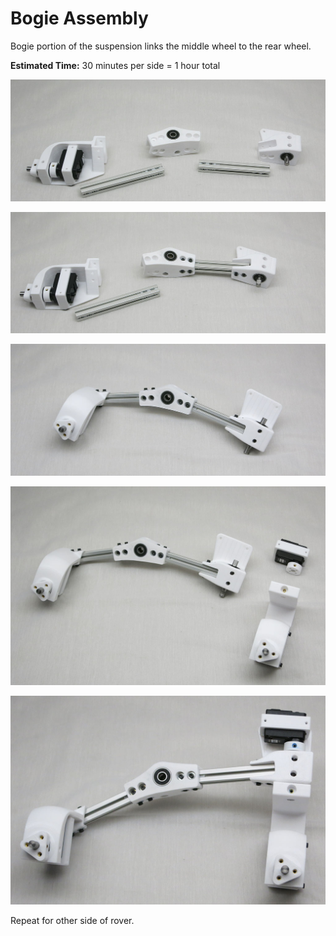 # Bogie Assembly

Bogie portion of the suspension links the middle wheel to the rear wheel.

**Estimated Time:** 30 minutes per side = 1 hour total

![Bogie parts](images/Bogie01-Parts.jpg)

![Bogie rear installed](images/Bogie02-Rear.jpg)

![Bogie mid installed](images/Bogie03-Mid.jpg)

![Bogie with rear corner components](images/Bogie04-RearCorner.jpg)

![Bogie complete](images/Bogie05-Complete.jpg)

Repeat for other side of rover.
